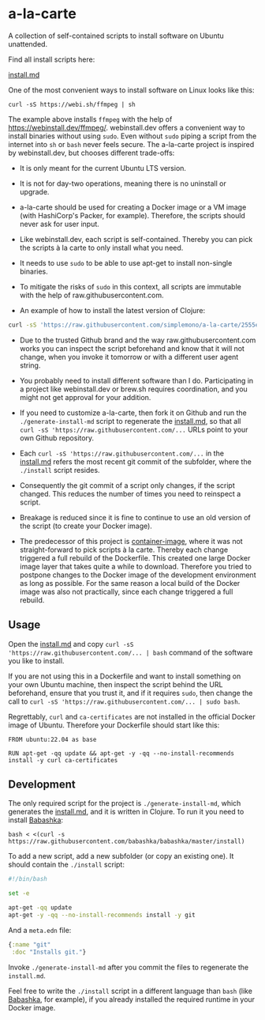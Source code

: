 # a-la-carte

A collection of self-contained scripts to install software on Ubuntu unattended.

Find all install scripts here:

[install.md](/install.md)

One of the most convenient ways to install software on Linux looks like this:

    curl -sS https://webi.sh/ffmpeg | sh

The example above installs `ffmpeg` with the help of
https://webinstall.dev/ffmpeg/. webinstall.dev offers a convenient way to
install binaries without using `sudo`. Even without `sudo` piping a script from
the internet into `sh` or `bash` never feels secure. The a-la-carte project is
inspired by webinstall.dev, but chooses different trade-offs:

- It is only meant for the current Ubuntu LTS version.

- It is not for day-two operations, meaning there is no uninstall or
  upgrade.

- a-la-carte should be used for creating a Docker image or a VM image (with
  HashiCorp's Packer, for example). Therefore, the scripts should never ask for
  user input.

- Like webinstall.dev, each script is self-contained. Thereby you can pick the
  scripts à la carte to only install what you need.

- It needs to use `sudo` to be able to use apt-get to install non-single
  binaries.

- To mitigate the risks of `sudo` in this context, all scripts are immutable with
  the help of raw.githubusercontent.com.

- An example of how to install the latest version of Clojure:

```bash
curl -sS 'https://raw.githubusercontent.com/simplemono/a-la-carte/2555ec6605a704704737d2d22be77d84c1f5f4ad/clojure/install' | bash
```

- Due to the trusted Github brand and the way raw.githubusercontent.com works
  you can inspect the script beforehand and know that it will not change, when
  you invoke it tomorrow or with a different user agent string.

- You probably need to install different software than I do. Participating in a
  project like webinstall.dev or brew.sh requires coordination, and you might not
  get approval for your addition.

- If you need to customize a-la-carte, then fork it on Github and run the
  `./generate-install-md` script to regenerate the [install.md](/install.md), so
  that all `curl -sS 'https://raw.githubusercontent.com/...` URLs point to your
  own Github repository.

- Each `curl -sS 'https://raw.githubusercontent.com/...` in the
  [install.md](/install.md) refers the most recent git commit of the subfolder,
  where the `./install` script resides.

- Consequently the git commit of a script only changes, if the script changed.
  This reduces the number of times you need to reinspect a script.

- Breakage is reduced since it is fine to continue to use an old version of the
  script (to create your Docker image).

- The predecessor of this project is
  [container-image](https://github.com/SimpleValue/container-image), where it
  was not straight-forward to pick scripts à la carte. Thereby each change
  triggered a full rebuild of the Dockerfile. This created one large Docker
  image layer that takes quite a while to download. Therefore you tried to
  postpone changes to the Docker image of the development environment as long as
  possible. For the same reason a local build of the Docker image was also not
  practically, since each change triggered a full rebuild.

## Usage

Open the [install.md](/install.md) and copy `curl -sS
'https://raw.githubusercontent.com/... | bash` command of the software you like
to install.

If you are not using this in a Dockerfile and want to install something on your
own Ubuntu machine, then inspect the script behind the URL beforehand, ensure
that you trust it, and if it requires `sudo`, then change the call to `curl -sS
'https://raw.githubusercontent.com/... | sudo bash`.

Regrettably, `curl` and `ca-certificates` are not installed in the official
Docker image of Ubuntu. Therefore your Dockerfile should start like this:

```
FROM ubuntu:22.04 as base

RUN apt-get -qq update && apt-get -y -qq --no-install-recommends install -y curl ca-certificates

```

## Development

The only required script for the project is `./generate-install-md`, which
generates the [install.md](/install.md), and it is written in Clojure. To run it
you need to install [Babashka](https://github.com/babashka/babashka):

    bash < <(curl -s https://raw.githubusercontent.com/babashka/babashka/master/install)

To add a new script, add a new subfolder (or copy an existing one). It should
contain the `./install` script:

```bash
#!/bin/bash

set -e

apt-get -qq update
apt-get -y -qq --no-install-recommends install -y git
```

And a `meta.edn` file:

```clojure
{:name "git"
 :doc "Installs git."}
```

Invoke `./generate-install-md` after you commit the files to regenerate the
`install.md`.

Feel free to write the `./install` script in a different language than `bash`
(like [Babashka](https://github.com/babashka/babashka), for example), if you
already installed the required runtime in your Docker image.
